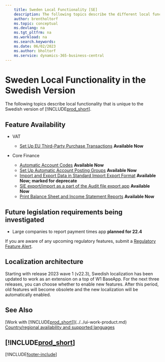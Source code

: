 ```yaml
---
    title: Sweden Local Functionality [SE]
    description: The following topics describe the different local functionality in the Swedish version of Business Central.
    author: brentholtorf
    ms.topic: conceptual
    ms.devlang: na
    ms.tgt_pltfrm: na
    ms.workload: na
    ms.search.keywords:
    ms.date: 06/02/2023
    ms.author: bholtorf
    ms.service: dynamics-365-business-central
---
```

# Sweden Local Functionality in the Swedish Version

The following topics describe local functionality that is unique to the Swedish version of [!INCLUDE[prod_short](../../includes/prod_short.md)].  

## Feature Availability  

* VAT
    * [Set Up EU Third-Party Purchase Transactions](how-to-set-up-eu-third-party-purchase-transactions.md) **Available Now**

* Core Finance
    * [Automatic Account Codes](automatic-account-codes.md) **Available Now**
    * [Set Up Automatic Account Posting Groups](how-to-set-up-automatic-account-posting-groups.md)  **Available Now**
    * [Import and Export Data in Standard Import Export Format](how-to-import-and-export-data-in-standard-import-export-format.md) **Available Now; marked for deprecate**  
    * [SIE export/import as a part of the Audit file export app](how-to-use-sie-audit-files-export.md) **Available Now**
    * [Print Balance Sheet and Income Statement Reports](how-to-print-balance-sheet-and-income-statement-reports.md) **Available Now**  

## Future legislation requirements being investigated

* Large companies to report payment times app **planned for 22.4**

If you are aware of any upcoming regulatory features, submit a [Regulatory Feature Alert](https://forms.office.com/pages/responsepage.aspx?id=v4j5cvGGr0GRqy180BHbRwkeauYiJKZOpJ0CtKuVmJlURURaMlQ4Rk05UFY4NkVEOTA0MUU5WThXSC4u).

## Localization architecture

Starting with release 2023 wave 1 (v22.3), Swedish localization has been updated to work as an extension on a top of W1 BaseApp. For the next three releases, you can choose whether to enable new features. After this period, old features will become obsolete and the new localization will be automatically enabled. 

## See Also

[Work with [!INCLUDE[prod_short](../../includes/prod_short.md)]](../../ui-work-product.md)  
[Country/regional availability and supported languages](/dynamics365/business-central/dev-itpro/compliance/apptest-countries-and-translations)  

## [!INCLUDE[prod_short](../../includes/free_trial_md.md)]  


[!INCLUDE[footer-include](../../includes/footer-banner.md)]
